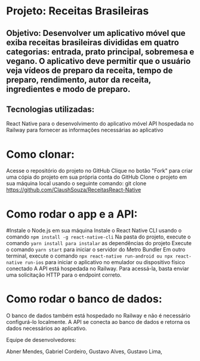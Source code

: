 # Projeto: Receitas Brasileiras

## Objetivo: Desenvolver um aplicativo móvel que exiba receitas brasileiras divididas em quatro categorias: entrada, prato principal, sobremesa e vegano. O aplicativo deve permitir que o usuário veja vídeos de preparo da receita, tempo de preparo, rendimento, autor da receita, ingredientes e modo de preparo.

## Tecnologias utilizadas: 
React Native para o desenvolvimento do aplicativo móvel
API hospedada no Railway para fornecer as informações necessárias ao aplicativo

# Como clonar:
Acesse o repositório do projeto no GitHub
Clique no botão "Fork" para criar uma cópia do projeto em sua própria conta do GitHub
Clone o projeto em sua máquina local usando o seguinte comando: git clone https://github.com/ClaushSouza/ReceitasReact-Native


# Como rodar o app e a API:
#Instale o Node.js em sua máquina
Instale o React Native CLI usando o comando ```npm install -g react-native-cli```
Na pasta do projeto, execute o comando ```yarn install para instalar``` as dependências do projeto
Execute o comando ```yarn start``` para iniciar o servidor do Metro Bundler
Em outro terminal, execute o comando ```npx react-native run-android ou npx react-native run-ios``` para iniciar o aplicativo no emulador ou dispositivo físico conectado
A API está hospedada no Railway. Para acessá-la, basta enviar uma solicitação HTTP para o endpoint correto.

# Como rodar o banco de dados:
O banco de dados também está hospedado no Railway e não é necessário configurá-lo localmente. A API se conecta ao banco de dados e retorna os dados necessários ao aplicativo.

Equipe de desenvolvedores:

Abner Mendes,
Gabriel Cordeiro,
Gustavo Alves,
Gustavo Lima,
